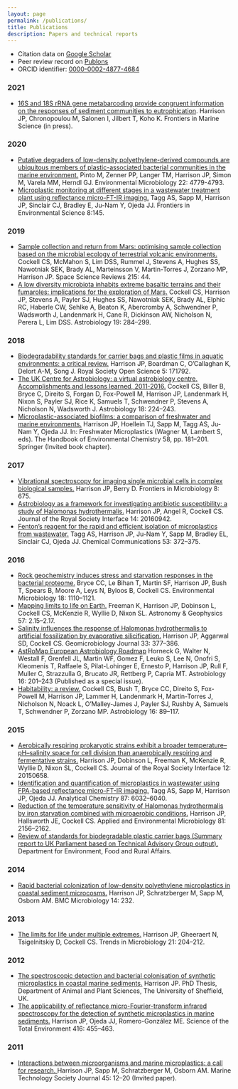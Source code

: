 ```yaml
---
layout: page
permalink: /publications/
title: Publications
description: Papers and technical reports
---
```


- Citation data on [Google Scholar](https://scholar.google.com/citations?user=ZqkvSqsAAAAJ)
- Peer review record on [Publons](https://publons.com/researcher/336455/jesse-harrison/)
- ORCID identifier: [0000-0002-4877-4684](https://orcid.org/0000-0002-4877-4684)

### 2021

- [16S and 18S rRNA gene metabarcoding provide congruent information on the responses of sediment communities to eutrophication](https://www.frontiersin.org/articles/10.3389/fmars.2021.708716/abstract). Harrison JP, Chronopoulou M, Salonen I, Jilbert T, Koho K. Frontiers in Marine Science (in press).

### 2020

- [Putative degraders of low-density polyethylene-derived compounds are ubiquitous members of plastic-associated bacterial communities in the marine environment.](https://sfamjournals.onlinelibrary.wiley.com/doi/10.1111/1462-2920.15232) Pinto M, Zenner PP, Langer TM, Harrison JP, Simon M, Varela MM, Herndl GJ. Environmental Microbiology 22: 4779-4793.
- [Microplastic monitoring at different stages in a wastewater treatment plant using reflectance micro-FT-IR imaging.](https://www.frontiersin.org/articles/10.3389/fenvs.2020.00145/full) Tagg AS, Sapp M, Harrison JP, Sinclair CJ, Bradley E, Ju-Nam Y, Ojeda JJ. Frontiers in Environmental Science 8:145.

### 2019

- [Sample collection and return from Mars: optimising sample collection based on the microbial ecology of terrestrial volcanic environments.](https://link.springer.com/article/10.1007/s11214-019-0609-7) Cockell CS, McMahon S, Lim DSS, Rummel J, Stevens A, Hughes SS, Nawotniak SEK, Brady AL, Marteinsson V, Martin-Torres J, Zorzano MP, Harrison JP. Space Science Reviews 215: 44.
- [A low diversity microbiota inhabits extreme basaltic terrains and their fumaroles: implications for the exploration of Mars.](https://www.liebertpub.com/doi/full/10.1089/ast.2018.1870) Cockell CS, Harrison JP, Stevens A, Payler SJ, Hughes SS, Nawotniak SEK, Brady AL, Elphic RC, Haberle CW, Sehlke A, Beaton K, Abercromby A, Schwendner P, Wadsworth J, Landenmark H, Cane R, Dickinson AW, Nicholson N, Perera L, Lim DSS. Astrobiology 19: 284–299.

### 2018

- [Biodegradability standards for carrier bags and plastic films in aquatic environments: a critical review.](http://rsos.royalsocietypublishing.org/content/5/5/171792) Harrison JP, Boardman C, O’Callaghan K, Delort A-M, Song J. Royal Society Open Science 5: 171792.
- [The UK Centre for Astrobiology: a virtual astrobiology centre. Accomplishments and lessons learned, 2011-2016.](http://online.liebertpub.com/doi/pdfplus/10.1089/ast.2017.1713) Cockell CS, Biller B, Bryce C, Direito S, Forgan D, Fox-Powell M, Harrison JP, Landenmark H, Nixon S, Payler SJ, Rice K, Samuels T, Schwendner P, Stevens A, Nicholson N, Wadsworth J. Astrobiology 18: 224–243.
- [Microplastic-associated biofilms: a comparison of freshwater and marine environments.](https://link.springer.com/chapter/10.1007/978-3-319-61615-5_9) Harrison JP, Hoellein TJ, Sapp M, Tagg AS, Ju-Nam Y, Ojeda JJ. In: Freshwater Microplastics (Wagner M, Lambert S, eds). The Handbook of Environmental Chemistry 58, pp. 181–201. Springer (Invited book chapter).

### 2017

- [Vibrational spectroscopy for imaging single microbial cells in complex biological samples.](http://journal.frontiersin.org/article/10.3389/fmicb.2017.00675/abstract) Harrison JP, Berry D. Frontiers in Microbiology 8: 675.
- [Astrobiology as a framework for investigating antibiotic susceptibility: a study of Halomonas hydrothermalis.](http://rsif.royalsocietypublishing.org/content/14/126/20160942) Harrison JP, Angel R, Cockell CS. Journal of the Royal Society Interface 14: 20160942.
- [Fenton’s reagent for the rapid and efficient isolation of microplastics from wastewater.](http://pubs.rsc.org/en/content/articlehtml/2017/cc/c6cc08798a) Tagg AS, Harrison JP, Ju-Nam Y, Sapp M, Bradley EL, Sinclair CJ, Ojeda JJ. Chemical Communications 53: 372–375.

### 2016

- [Rock geochemistry induces stress and starvation responses in the bacterial proteome.](http://onlinelibrary.wiley.com/doi/10.1111/1462-2920.13093/abstract) Bryce CC, Le Bihan T, Martin SF, Harrison JP, Bush T, Spears B, Moore A, Leys N, Byloos B, Cockell CS. Environmental Microbiology 18: 1110–1121.
- [Mapping limits to life on Earth.](http://astrogeo.oxfordjournals.org/content/57/2/2.15.full) Freeman K, Harrison JP, Dobinson L, Cockell CS, McKenzie R, Wyllie D, Nixon SL. Astronomy & Geophysics 57: 2.15–2.17.
- [Salinity influences the response of Halomonas hydrothermalis to artificial fossilization by evaporative silicification.](http://www.tandfonline.com/doi/full/10.1080/01490451.2015.1045634) Harrison JP, Aggarwal SD, Cockell CS. Geomicrobiology Journal 33: 377–386.
- [AstRoMap European Astrobiology Roadmap](https://www.liebertpub.com/doi/full/10.1089/ast.2015.1441) Horneck G, Walter N, Westall F, Grenfell JL, Martin WF, Gomez F, Leuko S, Lee N, Onofri S, Kleomenis T, Raffaele S, Pilat-Lohinger E, Ernesto P, Harrison JP, Rull F, Muller C, Strazzulla G, Brucato JR, Rettberg P, Capria MT. Astrobiology 16: 201–243 (Published as a special issue).
- [Habitability: a review.](http://online.liebertpub.com/doi/pdfplus/10.1089/ast.2015.1295) Cockell CS, Bush T, Bryce CC, Direito S, Fox-Powell M, Harrison JP, Lammer H, Landenmark H, Martin-Torres J, Nicholson N, Noack L, O’Malley-James J, Payler SJ, Rushby A, Samuels T, Schwendner P, Zorzano MP. Astrobiology 16: 89–117.

### 2015

- [Aerobically respiring prokaryotic strains exhibit a broader temperature–pH–salinity space for cell division than anaerobically respiring and fermentative strains.](http://rsif.royalsocietypublishing.org/content/12/110/20150658) Harrison JP, Dobinson L, Freeman K, McKenzie R, Wyllie D, Nixon SL, Cockell CS. Journal of the Royal Society Interface 12: 20150658.
- [Identification and quantification of microplastics in wastewater using FPA-based reflectance micro-FT-IR imaging.](https://pubs.acs.org/doi/full/10.1021/acs.analchem.5b00495) Tagg AS, Sapp M, Harrison JP, Ojeda JJ. Analytical Chemistry 87: 6032–6040.
- [Reduction of the temperature sensitivity of Halomonas hydrothermalis by iron starvation combined with microaerobic conditions.](http://aem.asm.org/content/81/6/2156.full) Harrison JP, Hallsworth JE, Cockell CS. Applied and Environmental Microbiology 81: 2156–2162.
- [Review of standards for biodegradable plastic carrier bags (Summary report to UK Parliament based on Technical Advisory Group output).](https://www.gov.uk/government/uploads/system/uploads/attachment_data/file/485904/carrier-bag-biodegradable-report-2015.pdf) Department for Environment, Food and Rural Affairs.

### 2014

- [Rapid bacterial colonization of low-density polyethylene microplastics in coastal sediment microcosms.](https://bmcmicrobiol.biomedcentral.com/articles/10.1186/s12866-014-0232-4) Harrison JP, Schratzberger M, Sapp M, Osborn AM. BMC Microbiology 14: 232.

### 2013

- [The limits for life under multiple extremes.](http://www.sciencedirect.com/science/article/pii/S0966842X13000206) Harrison JP, Gheeraert N, Tsigelnitskiy D, Cockell CS. Trends in Microbiology 21: 204–212.

### 2012

- [The spectroscopic detection and bacterial colonisation of synthetic microplastics in coastal marine sediments.](http://etheses.whiterose.ac.uk/2643/) Harrison JP. PhD Thesis, Department of Animal and Plant Sciences, The University of Sheffield, UK.
- [The applicability of reflectance micro-Fourier-transform infrared spectroscopy for the detection of synthetic microplastics in marine sediments.](http://www.sciencedirect.com/science/article/pii/S0048969711013969) Harrison JP, Ojeda JJ, Romero-González ME. Science of the Total Environment 416: 455–463.

### 2011

- [Interactions between microorganisms and marine microplastics: a call for research. ](http://www.ingentaconnect.com/content/mts/mtsj/2011/00000045/00000002/art00003) Harrison JP, Sapp M, Schratzberger M, Osborn AM. Marine Technology Society Journal 45: 12–20 (Invited paper).
